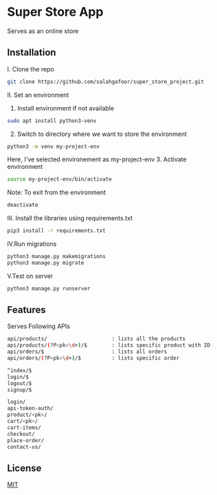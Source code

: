 # Super Store App

Serves as an online store

## Installation

I. Clone the repo
```bash
git clone https://github.com/salahgafoor/super_store_project.git
```
II. Set an environment
1. Install environment if not available
```bash
sudo apt install python3-venv
```
2. Switch to directory where we want to store the environment
```bash
python3 -m venv my-project-env
```
Here, I've selected environement as my-project-env
3. Activate environment
```bash
source my-project-env/bin/activate
```
Note: To exit from the environment
```bash
deactivate
```
III. Install the libraries using requirements.txt
```bash
pip3 install -r requirements.txt
```
IV.Run migrations
```bash
python3 manage.py makemigrations
python3 manage.py migrate
```
V.Test on server
```bash
python3 manage.py runserver
```
## Features
Serves Following APIs
```bash
api/products/                     : lists all the products
api/products/(?P<pk>\d+)/$        : lists specific product with ID
api/orders/$                      : lists all orders
api/orders/(?P<pk>\d+)/$          : lists specific order

^index/$
login/$
logout/$
signup/$

login/
api-token-auth/
product/<pk>/
cart/<pk>/
cart-items/
checkout/
place-order/
contact-us/
```
## License
[MIT](https://choosealicense.com/licenses/mit/)
